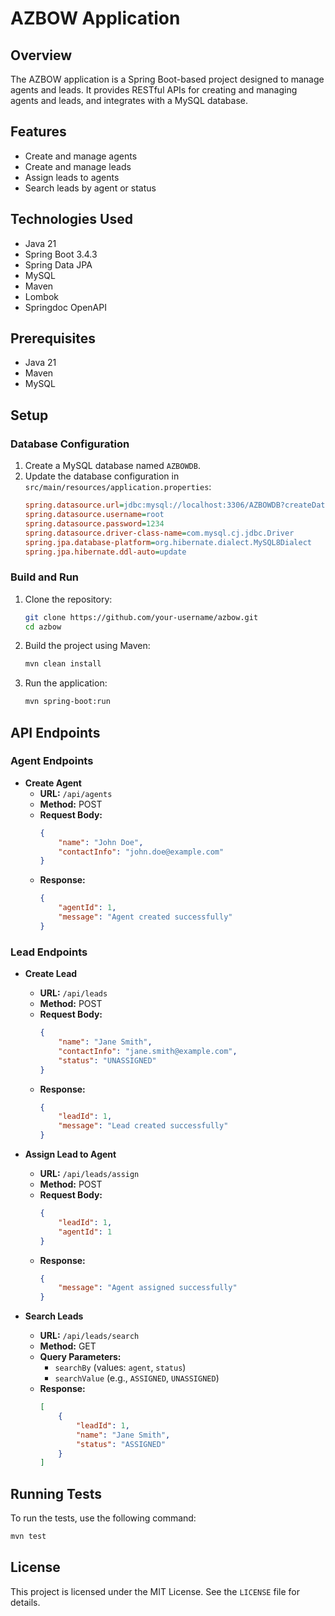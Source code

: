 # AZBOW Application

## Overview
The AZBOW application is a Spring Boot-based project designed to manage agents and leads. It provides RESTful APIs for creating and managing agents and leads, and integrates with a MySQL database.

## Features
- Create and manage agents
- Create and manage leads
- Assign leads to agents
- Search leads by agent or status

## Technologies Used
- Java 21
- Spring Boot 3.4.3
- Spring Data JPA
- MySQL
- Maven
- Lombok
- Springdoc OpenAPI

## Prerequisites
- Java 21
- Maven
- MySQL

## Setup

### Database Configuration
1. Create a MySQL database named `AZBOWDB`.
2. Update the database configuration in `src/main/resources/application.properties`:
    ```ini
    spring.datasource.url=jdbc:mysql://localhost:3306/AZBOWDB?createDatabaseIfNotExist=true
    spring.datasource.username=root
    spring.datasource.password=1234
    spring.datasource.driver-class-name=com.mysql.cj.jdbc.Driver
    spring.jpa.database-platform=org.hibernate.dialect.MySQL8Dialect
    spring.jpa.hibernate.ddl-auto=update
    ```

### Build and Run
1. Clone the repository:
    ```sh
    git clone https://github.com/your-username/azbow.git
    cd azbow
    ```
2. Build the project using Maven:
    ```sh
    mvn clean install
    ```
3. Run the application:
    ```sh
    mvn spring-boot:run
    ```

## API Endpoints

### Agent Endpoints
- **Create Agent**
    - **URL:** `/api/agents`
    - **Method:** POST
    - **Request Body:**
        ```json
        {
            "name": "John Doe",
            "contactInfo": "john.doe@example.com"
        }
        ```
    - **Response:**
        ```json
        {
            "agentId": 1,
            "message": "Agent created successfully"
        }
        ```

### Lead Endpoints
- **Create Lead**
    - **URL:** `/api/leads`
    - **Method:** POST
    - **Request Body:**
        ```json
        {
            "name": "Jane Smith",
            "contactInfo": "jane.smith@example.com",
            "status": "UNASSIGNED"
        }
        ```
    - **Response:**
        ```json
        {
            "leadId": 1,
            "message": "Lead created successfully"
        }
        ```

- **Assign Lead to Agent**
    - **URL:** `/api/leads/assign`
    - **Method:** POST
    - **Request Body:**
        ```json
        {
            "leadId": 1,
            "agentId": 1
        }
        ```
    - **Response:**
        ```json
        {
            "message": "Agent assigned successfully"
        }
        ```

- **Search Leads**
    - **URL:** `/api/leads/search`
    - **Method:** GET
    - **Query Parameters:**
        - `searchBy` (values: `agent`, `status`)
        - `searchValue` (e.g., `ASSIGNED`, `UNASSIGNED`)
    - **Response:**
        ```json
        [
            {
                "leadId": 1,
                "name": "Jane Smith",
                "status": "ASSIGNED"
            }
        ]
        ```

## Running Tests
To run the tests, use the following command:
```sh
mvn test
```

## License
This project is licensed under the MIT License. See the `LICENSE` file for details.

